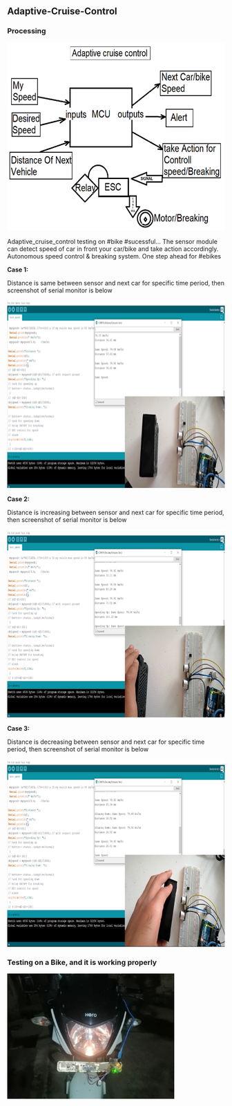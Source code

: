 ## Adaptive-Cruise-Control

### Processing

<img src="acc images/process.png" height=435>

Adaptive_cruise_control testing on #bike #sucessful... The sensor module can detect speed of car in front your car/bike and take action accordingly. Autonomous speed control &amp; breaking system. One step ahead for #ebikes

**Case 1:** 

Distance is same between sensor and next car for specific time period, then screenshot of serial monitor is below


<img src="acc images/case1.png" height=435>

**Case 2:** 

Distance is increasing between sensor and next car for specific time period, then screenshot of serial monitor is below


<img src="acc images/case2.png" height=435>

**Case 3:** 

Distance is decreasing between sensor and next car for specific time period, then screenshot of serial monitor is below

<img src="acc images/case3.png" height=435>

### Testing on a Bike, and it is working properly

<img src="acc images/adaptive cruice control.jpg" height=290>
